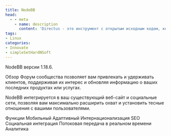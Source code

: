 ```yaml
---
title: NodeBB
head:
  - - meta
    - name: description
      content: 'Directus - это инструмент с открытым исходным кодом, который объединяет вашу базу данных с API и предоставляет интуитивно понятное приложение администратора для нетехнических пользователей для управления его содержимым. Это то, что вы получите, если смешаете автономную CMS, клиент базы данных и конструктор WebApp. Наша платформа, созданная в 2004 году, поддерживает более миллиона проектов по всему миру, основанных на данных.'
tags:
- Linux
categories:
- Innovate
- simpleSetHardNSoft
---
```



NodeBB версии 1.18.6.

Обзор
Форум сообщества позволяет вам привлекать и удерживать клиентов, поддерживая их интерес и обновляя информацию о ваших последних продуктах или услугах.

NodeBB интегрируется в ваш существующий веб-сайт и социальные сети, позволяя вам максимально расширить охват и установить тесные отношения с вашими пользователями.

Функции
Мобильный Адаптивный
Интернационализация
SEO
Социальная интеграция
Потоковая передача в реальном времени
Аналитика
 
